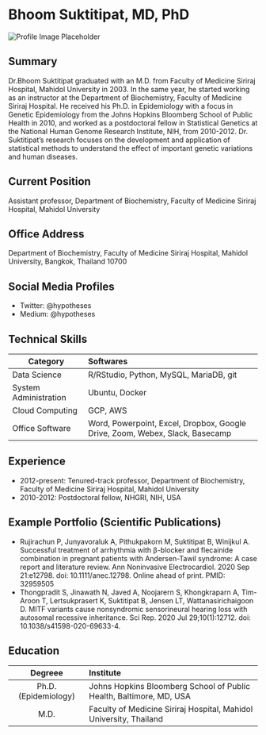 # Bhoom Suktitipat, MD, PhD
![Profile Image Placeholder](image/bhoom_image.png)

## Summary
Dr.Bhoom Suktitipat graduated with an M.D. from Faculty of Medicine Siriraj Hospital, Mahidol University in 2003. In the same year, he started working as an instructor at the Department of Biochemistry, Faculty of Medicine Siriraj Hospital. He received his Ph.D. in Epidemiology with a focus in Genetic Epidemiology from the Johns Hopkins Bloomberg School of Public Health in 2010, and worked as a postdoctoral fellow in Statistical Genetics at the National Human Genome Research Institute, NIH, from 2010-2012. Dr. Suktitipat’s research focuses on the development and application of statistical methods to understand the effect of important genetic variations and human diseases.

## Current Position
Assistant professor, Department of Biochemistry, Faculty of Medicine Siriraj Hospital, Mahidol University

## Office Address
Department of Biochemistry, Faculty of Medicine Siriraj Hospital, Mahidol University, Bangkok, Thailand 10700

## Social Media Profiles
- Twitter: @hypotheses
- Medium: @hypotheses

## Technical Skills

| Category | Softwares |
|----------|:----------|
|Data Science| R/RStudio, Python, MySQL, MariaDB, git|
|System Administration| Ubuntu, Docker |
|Cloud Computing| GCP, AWS|
|Office Software| Word, Powerpoint, Excel, Dropbox, Google Drive, Zoom, Webex, Slack, Basecamp|

## Experience
- 2012-present: Tenured-track professor, Department of Biochemistry, Faculty of Medicine Siriraj Hospital, Mahidol University
- 2010-2012: Postdoctoral fellow, NHGRI, NIH, USA

## Example Portfolio (Scientific Publications)
- Rujirachun P, Junyavoraluk A, Pithukpakorn M, Suktitipat B, Winijkul A. Successful treatment of arrhythmia with β-blocker and flecainide combination in pregnant patients with Andersen-Tawil syndrome: A case report and literature review. Ann Noninvasive Electrocardiol. 2020 Sep 21:e12798. doi: 10.1111/anec.12798. Online ahead of print. PMID: 32959505
- Thongpradit S, Jinawath N, Javed A, Noojarern S, Khongkraparn A, Tim-Aroon T, Lertsukprasert K, Suktitipat B, Jensen LT, Wattanasirichaigoon D. MITF variants cause nonsyndromic sensorineural hearing loss with autosomal recessive inheritance. Sci Rep. 2020 Jul 29;10(1):12712. doi: 10.1038/s41598-020-69633-4.

## Education

| Degreee | Institute |
|:---------:|:-----------|
|  Ph.D. (Epidemiology) | Johns Hopkins Bloomberg School of Public Health, Baltimore, MD, USA |
| M.D. | Faculty of Medicine Siriraj Hospital, Mahidol University, Thailand |
